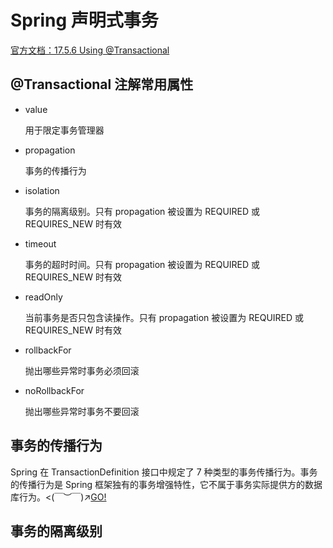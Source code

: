 # Spring 声明式事务

[官方文档：17.5.6 Using @Transactional](https://docs.spring.io/spring-framework/docs/4.3.21.RELEASE/spring-framework-reference/htmlsingle/#transaction-declarative-annotations)

## @Transactional 注解常用属性

-   value

    用于限定事务管理器

-   propagation

    事务的传播行为

-   isolation

    事务的隔离级别。只有 propagation 被设置为 REQUIRED 或 REQUIRES_NEW 时有效

-   timeout

    事务的超时时间。只有 propagation 被设置为 REQUIRED 或 REQUIRES_NEW 时有效

-   readOnly

    当前事务是否只包含读操作。只有 propagation 被设置为 REQUIRED 或 REQUIRES_NEW 时有效

-   rollbackFor

    抛出哪些异常时事务必须回滚

-   noRollbackFor

    抛出哪些异常时事务不要回滚



## 事务的传播行为

Spring 在 TransactionDefinition 接口中规定了 7 种类型的事务传播行为。事务的传播行为是 Spring 框架独有的事务增强特性，它不属于事务实际提供方的数据库行为。<(￣︶￣)↗[GO!](https://segmentfault.com/a/1190000013341344)



## 事务的隔离级别



